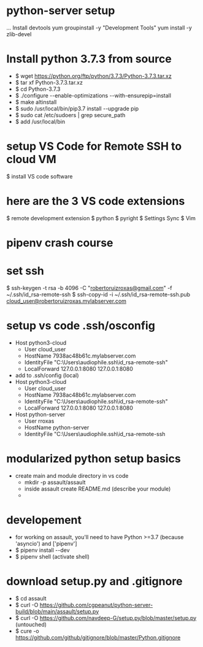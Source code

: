 # python-server setup
...
Install devtools 
yum groupinstall -y "Development Tools"
yum install -y zlib-devel

# Install python 3.7.3 from source 

- $ wget https://python.org/ftp/python/3.7.3/Python-3.7.3.tar.xz
- $ tar xf Python-3.7.3.tar.xz 
- $ cd Python-3.7.3
- $ ./configure --enable-optimizations --with-ensurepip=install
- $ make altinstall  
- $ sudo /usr/local/bin/pip3.7 install --upgrade pip
- $ sudo cat /etc/sudoers | grep secure_path
- $ add /usr/local/bin

# setup VS Code for Remote SSH to cloud VM

$ install VS code software 
# here are the 3 VS code extensions

$ remote development extension
$ python
$ pyright
$ Settings Sync
$ Vim

# pipenv crash course 
# set ssh
$ ssh-keygen -t rsa -b 4096 -C "robertoruizroxas@gmail.com" -f ~/.ssh/id_rsa-remote-ssh
$ ssh-copy-id -i ~/.ssh/id_rsa-remote-ssh.pub cloud_user@robertoruizroxas.mylabserver.com

# setup vs code .ssh/osconfig 
- Host python3-cloud
  - User cloud_user
  - HostName 7938ac48b61c.mylabserver.com
  - IdentityFile "C:\Users\audiophile\.ssh\id_rsa-remote-ssh"
  - LocalForward 127.0.0.1:8080 127.0.0.1:8080
- add to .ssh/config (local)
- Host python3-cloud
  - User cloud_user
  - HostName 7938ac48b61c.mylabserver.com
  - IdentityFile "C:\Users\audiophile\.ssh\id_rsa-remote-ssh"
  - LocalForward 127.0.0.1:8080 127.0.0.1:8080
- Host python-server
  - User rroxas
  - HostName python-server
  - IdentityFile "C:\Users\audiophile\.ssh\id_rsa-remote-ssh

# modularized python setup basics
- create main and module directory in vs code
  - mkdir -p assault/assault 
  - inside assault create README.md (describe your module)
  - 

# developement 
- for working on assault, you'll need to have Python >=3.7 (because 'asyncio') and ['pipenv']
- $ pipenv install --dev
- $ pipenv shell (activate shell)

# download setup.py and .gitignore
- $ cd assault
- $ curl -O https://github.com/cgpeanut/python-server-build/blob/main/assault/setup.py
- $ curl -O https://github.com/navdeep-G/setup.py/blob/master/setup.py (untouched)
- $ cure -o https://github.com/github/gitignore/blob/master/Python.gitignore

